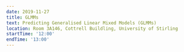 ```yaml
---
date: 2019-11-27
title: GLMMs
text: Predicting Generalised Linear Mixed Models (GLMMs)
location: Room 3A146, Cottrell Buildling, University of Stirling
startTime: '12:00'
endTime: '13:00'
---
```

